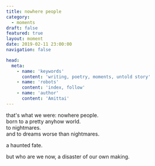 ```yaml
---
title: nowhere people
category:
  - moments
draft: false
featured: true
layout: moment
date: 2019-02-11 23:00:00
navigation: false

head:
  meta:
    - name: 'keywords'
      content: 'writing, poetry, moments, untold story'
    - name: 'robots'
      content: 'index, follow'
    - name: 'author'
      content: 'Amittai'
---
```


that's what we were: nowhere people.  
born to a pretty anyhow world.  
to nightmares.  
and to dreams worse than nightmares.

a haunted fate.

but who are we now, a disaster of our own making.

<!-- more -->
